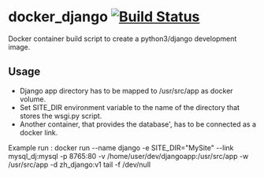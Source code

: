 # docker_django  [![Build Status](https://travis-ci.org/zsolthajdu/algoretum_django.svg?branch=master)](https://travis-ci.org/zsolthajdu/algoretum_django)
Docker container build script to create a python3/django development image.

## Usage
* Django app directory has to be mapped to /usr/src/app as docker volume.
* Set SITE_DIR environment variable to the name of the directory that stores the wsgi.py script.
* Another container, that provides the database', has to be connected as a docker link.

Example run : docker run --name django -e SITE_DIR="MySite" --link mysql_dj:mysql -p 8765:80 -v /home/user/dev/djangoapp:/usr/src/app -w /usr/src/app -d zh_django:v1 tail -f /dev/null

